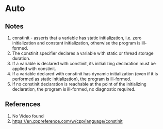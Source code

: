 # Auto

## Notes
1. constinit - asserts that a variable has static initialization, i.e. zero initialization and constant initialization, otherwise the program is ill-formed.
2. The constinit specifier declares a variable with static or thread storage duration. 
3. If a variable is declared with constinit, its initializing declaration must be applied with constinit. 
4. If a variable declared with constinit has dynamic initialization (even if it is performed as static initialization), the program is ill-formed. 
5. If no constinit declaration is reachable at the point of the initializing declaration, the program is ill-formed, no diagnostic required.


## References

1. No Video found
2. https://en.cppreference.com/w/cpp/language/constinit

